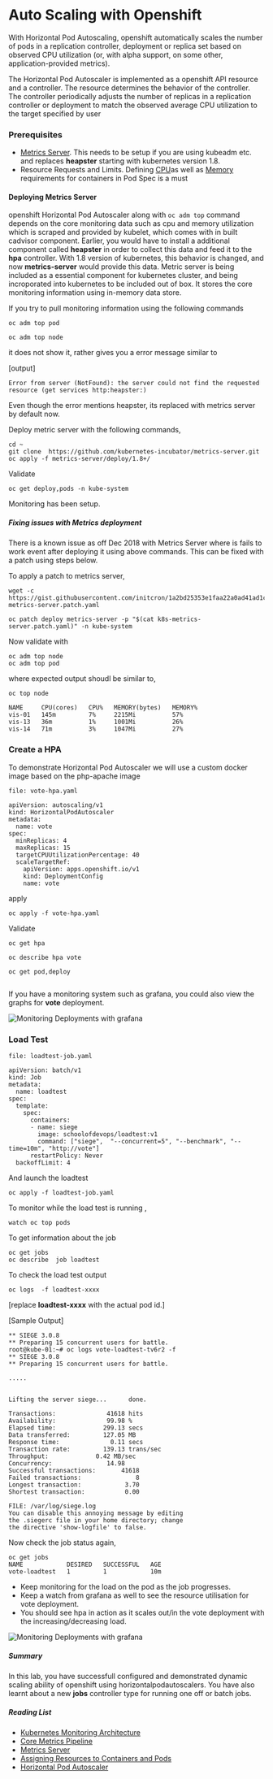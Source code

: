 # Auto Scaling with Openshift

With Horizontal Pod Autoscaling, openshift automatically scales the number of pods in a replication controller, deployment or replica set based on observed CPU utilization (or, with alpha support, on some other, application-provided metrics).

The Horizontal Pod Autoscaler is implemented as a openshift API resource and a controller. The resource determines the behavior of the controller. The controller periodically adjusts the number of replicas in a replication controller or deployment to match the observed average CPU utilization to the target specified by user

### Prerequisites

  * [Metrics Server](https://github.com/kubernetes-incubator/metrics-server).
  This needs to be setup if you are using kubeadm etc.  and replaces **heapster** starting with kubernetes version  1.8.
  * Resource Requests and Limits. Defining [CPU](https://kubernetes.io/docs/tasks/configure-pod-container/assign-cpu-resource/#specify-a-cpu-request-and-a-cpu-limit)as well as [Memory](https://kubernetes.io/docs/tasks/configure-pod-container/assign-memory-resource/) requirements for containers in Pod Spec is a must

#### Deploying Metrics Server

openshift Horizontal Pod Autoscaler along with `oc adm top` command depends on the core monitoring data such as cpu and memory utilization which is scraped and provided by kubelet, which comes with in built cadvisor component.  Earlier, you would have to install a additional component called **heapster** in order to collect this data and feed it to the **hpa** controller. With 1.8 version of kubernetes, this behavior is changed, and now **metrics-server** would provide this data. Metric server  is being included as a essential component for kubernetes cluster, and being incroporated into kubernetes to be included out of box. It stores the core monitoring information using in-memory data store.

If you try to pull monitoring information using the following commands
```
oc adm top pod

oc adm top node
```

it does not show it, rather gives you a error message similar to

[output]
```
Error from server (NotFound): the server could not find the requested resource (get services http:heapster:)
```

Even though the error mentions heapster, its replaced with metrics server by default now.

Deploy  metric server with the following commands,

```
cd ~
git clone  https://github.com/kubernetes-incubator/metrics-server.git
oc apply -f metrics-server/deploy/1.8+/
```

Validate
```
oc get deploy,pods -n kube-system
```

Monitoring has been setup.

##### Fixing issues with Metrics deployment

There is a known issue as off Dec 2018 with Metrics Server where is fails to work event after deploying it using above commands. This can be fixed with a patch using steps below.


To apply a patch to metrics server,

```
wget -c https://gist.githubusercontent.com/initcron/1a2bd25353e1faa22a0ad41ad1c01b62/raw/008e23f9fbf4d7e2cf79df1dd008de2f1db62a10/k8s-metrics-server.patch.yaml

oc patch deploy metrics-server -p "$(cat k8s-metrics-server.patch.yaml)" -n kube-system
```

Now validate with

```
oc adm top node
oc adm top pod
```

where expected output shoudl be similar to,

```
oc top node

NAME     CPU(cores)   CPU%   MEMORY(bytes)   MEMORY%
vis-01   145m         7%     2215Mi          57%
vis-13   36m          1%     1001Mi          26%
vis-14   71m          3%     1047Mi          27%
```



### Create a HPA

To demonstrate Horizontal Pod Autoscaler we will use a custom docker image based on the php-apache image

`file: vote-hpa.yaml`


```
apiVersion: autoscaling/v1
kind: HorizontalPodAutoscaler
metadata:
  name: vote
spec:
  minReplicas: 4
  maxReplicas: 15
  targetCPUUtilizationPercentage: 40
  scaleTargetRef:
    apiVersion: apps.openshift.io/v1
    kind: DeploymentConfig
    name: vote
```

apply

```
oc apply -f vote-hpa.yaml
```

Validate

```
oc get hpa

oc describe hpa vote

oc get pod,deploy


```

If you have a monitoring system such as grafana, you could also view the graphs for **vote** deployment.

![Monitoring Deployments with grafana](images/hpa-01.png)


###  Load Test

`file: loadtest-job.yaml`

```
apiVersion: batch/v1
kind: Job
metadata:
  name: loadtest
spec:
  template:
    spec:
      containers:
      - name: siege
        image: schoolofdevops/loadtest:v1
        command: ["siege",  "--concurrent=5", "--benchmark", "--time=10m", "http://vote"]
      restartPolicy: Never
  backoffLimit: 4
```

And launch the loadtest

```
oc apply -f loadtest-job.yaml
```

To monitor while the load test is running ,

```
watch oc top pods

```


To get information about the job

```
oc get jobs
oc describe  job loadtest

```

To check the load test output

```
oc logs  -f loadtest-xxxx
```
[replace **loadtest-xxxx** with the actual pod id.]



[Sample Output]

```
** SIEGE 3.0.8
** Preparing 15 concurrent users for battle.
root@kube-01:~# oc logs vote-loadtest-tv6r2 -f
** SIEGE 3.0.8
** Preparing 15 concurrent users for battle.

.....


Lifting the server siege...      done.

Transactions:		       41618 hits
Availability:		       99.98 %
Elapsed time:		      299.13 secs
Data transferred:	      127.05 MB
Response time:		        0.11 secs
Transaction rate:	      139.13 trans/sec
Throughput:		        0.42 MB/sec
Concurrency:		       14.98
Successful transactions:       41618
Failed transactions:	           8
Longest transaction:	        3.70
Shortest transaction:	        0.00

FILE: /var/log/siege.log
You can disable this annoying message by editing
the .siegerc file in your home directory; change
the directive 'show-logfile' to false.
```

Now check the job status again,

```
oc get jobs
NAME            DESIRED   SUCCESSFUL   AGE
vote-loadtest   1         1            10m

```

  * Keep monitoring for the load on the pod as the job progresses.
  * Keep a watch from grafana as well to see the resource utilisation for vote deployment.
  * You should see hpa in action as it scales out/in the  vote deployment with the increasing/decreasing load.


  ![Monitoring Deployments with grafana](images/hpa-02.png)


##### Summary

In this lab, you have successfull configured and demonstrated dynamic scaling ability of openshift using horizontalpodautoscalers. You have also learnt about a new **jobs** controller type for running one off or batch jobs.


##### Reading List

  * [Kubernetes Monitoring Architecture](https://github.com/kubernetes/community/blob/master/contributors/design-proposals/instrumentation/monitoring_architecture.md)
  * [Core Metrics Pipeline]( https://kubernetes.io/docs/tasks/debug-application-cluster/core-metrics-pipeline/)
  * [Metrics Server](https://github.com/kubernetes-incubator/metrics-server)
  * [Assigning Resources to Containers and Pods](https://kubernetes.io/docs/tasks/configure-pod-container/assign-cpu-resource/#specify-a-cpu-request-and-a-cpu-limit)
  * [Horizontal Pod Autoscaler](https://kubernetes.io/docs/tasks/run-application/horizontal-pod-autoscale/)
